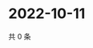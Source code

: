 # 2022-10-11

共 0 条

<!-- BEGIN WEIBO -->
<!-- 最后更新时间 Tue Oct 11 2022 19:16:54 GMT+0800 (China Standard Time) -->

<!-- END WEIBO -->
